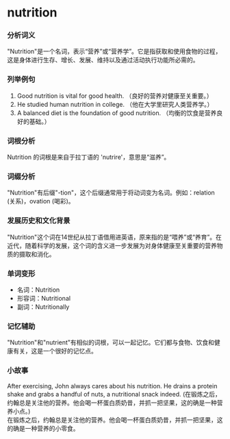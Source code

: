 # nutrition

### 分析词义

  

"Nutrition"是一个名词，表示“营养”或“营养学”。它是指获取和使用食物的过程，这是身体进行生存、增长、发展、维持以及通过活动执行功能所必需的。

  

### 列举例句

  

1.  Good nutrition is vital for good health. （良好的营养对健康至关重要。）
2.  He studied human nutrition in college. （他在大学里研究人类营养学。）
3.  A balanced diet is the foundation of good nutrition. （均衡的饮食是营养良好的基础。）

  

### 词根分析

  

Nutrition 的词根是来自于拉丁语的 'nutrire'，意思是“滋养”。

  

### 词缀分析

  

"Nutrition"有后缀"-tion"，这个后缀通常用于将动词变为名词。例如：relation (关系)，ovation (喝彩)。

  

### 发展历史和文化背景

  

"Nutrition"这个词在14世纪从拉丁语借用进英语，原来指的是“喂养”或“养育”。在近代，随着科学的发展，这个词的含义进一步发展为对身体健康至关重要的营养物质的摄取和消化。

  

### 单词变形

  

*   名词：Nutrition
*   形容词：Nutritional
*   副词：Nutritionally

  

### 记忆辅助

  

"Nutrition"和"nutrient"有相似的词根，可以一起记忆。它们都与食物、饮食和健康有关，这是一个很好的记忆点。

  

### 小故事

  

After exercising, John always cares about his nutrition. He drains a protein shake and grabs a handful of nuts, a nutritional snack indeed. (在锻炼之后，约翰总是关注他的营养。他会喝一杯蛋白质奶昔，并抓一把坚果，这的确是一种营养小点。)  
在锻炼之后，约翰总是关注他的营养。他会喝一杯蛋白质奶昔，并抓一把坚果，这的确是一种营养的小零食。
